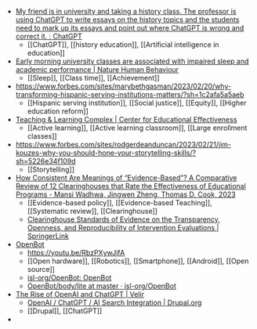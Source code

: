 - [My friend is in university and taking a history class. The professor is using ChatGPT to write essays on the history topics and the students need to mark up its essays and point out where ChatGPT is wrong and correct it. : ChatGPT](https://old.reddit.com/r/ChatGPT/comments/117gtom/my_friend_is_in_university_and_taking_a_history/)
	- [[ChatGPT]], [[history education]], [[Artificial intelligence in education]]
- [Early morning university classes are associated with impaired sleep and academic performance | Nature Human Behaviour](https://www.nature.com/articles/s41562-023-01531-x)
	- [[Sleep]], [[Class time]], [[Achievement]]
- https://www.forbes.com/sites/marybethgasman/2023/02/20/why-transforming-hispanic-serving-institutions-matters/?sh=1c2afa5a5aeb
	- [[Hispanic serving institution]], [[Social justice]], [[Equity]], [[Higher education reform]]
- [Teaching & Learning Complex | Center for Educational Effectiveness](https://cee.ucdavis.edu/tlc)
	- [[Active learning]], [[Active learning classroom]], [[Large enrollment classes]]
- https://www.forbes.com/sites/rodgerdeanduncan/2023/02/21/jim-kouzes-why-you-should-hone-your-storytelling-skills/?sh=5226e34f109d
	- [[Storytelling]]
- [How Consistent Are Meanings of “Evidence-Based”? A Comparative Review of 12 Clearinghouses that Rate the Effectiveness of Educational Programs - Mansi Wadhwa, Jingwen Zheng, Thomas D. Cook, 2023](https://journals.sagepub.com/doi/abs/10.3102/00346543231152262)
	- [[Evidence-based policy]], [[Evidence-based Teaching]], [[Systematic review]], [[Clearinghouse]]
	- [Clearinghouse Standards of Evidence on the Transparency, Openness, and Reproducibility of Intervention Evaluations | SpringerLink](https://link.springer.com/article/10.1007/s11121-021-01284-x)
- [OpenBot](https://www.openbot.org/)
	- https://youtu.be/RbzPXywJifA
	- [[Open hardware]], [[Robotics]], [[Smartphone]], [[Android]], [[Open source]]
	- [isl-org/OpenBot: OpenBot](https://github.com/isl-org/OpenBot)
	- [OpenBot/body/lite at master · isl-org/OpenBot](https://github.com/isl-org/OpenBot/tree/master/body/lite)
- [The Rise of OpenAI and ChatGPT | Velir](https://www.velir.com/ideas/2023/02/16/the-rise-of-openai-and-chatgpt)
	- [OpenAI / ChatGPT / AI Search Integration | Drupal.org](https://www.drupal.org/project/openai)
	- [[Drupal]], [[ChatGPT]]
-
